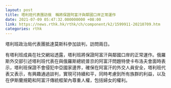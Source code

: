 ```yaml
---
layout: post
title: 塔利班代表團訪俄　稱將保證阿富汗與鄰國口岸正常運作
date: 2021-07-09 05:47:32.000000000 +08:00
link: https://news.rthk.hk/rthk/ch/component/k2/1599911-20210709.htm
categories: rthk
---
```


塔利班政治局代表團抵達莫斯科參加談判，訪問兩日。

有塔利班成員在社交網站透露，塔利班將保證阿富汗與鄰國口岸的正常運作。俄羅斯外交部引述塔利班代表在與俄羅斯總統普京的阿富汗問題特使卡布洛夫會面時表示，塔利班保證不會侵犯中亞國家邊界，確保在阿富汗的外交人員安全，塔利班代表又表示，有興趣通過談判，實現可持續和平，同時考慮到所有族群的利益，以及在伊斯蘭規範和阿富汗傳統框架內尊重人權，包括婦女的權利。
